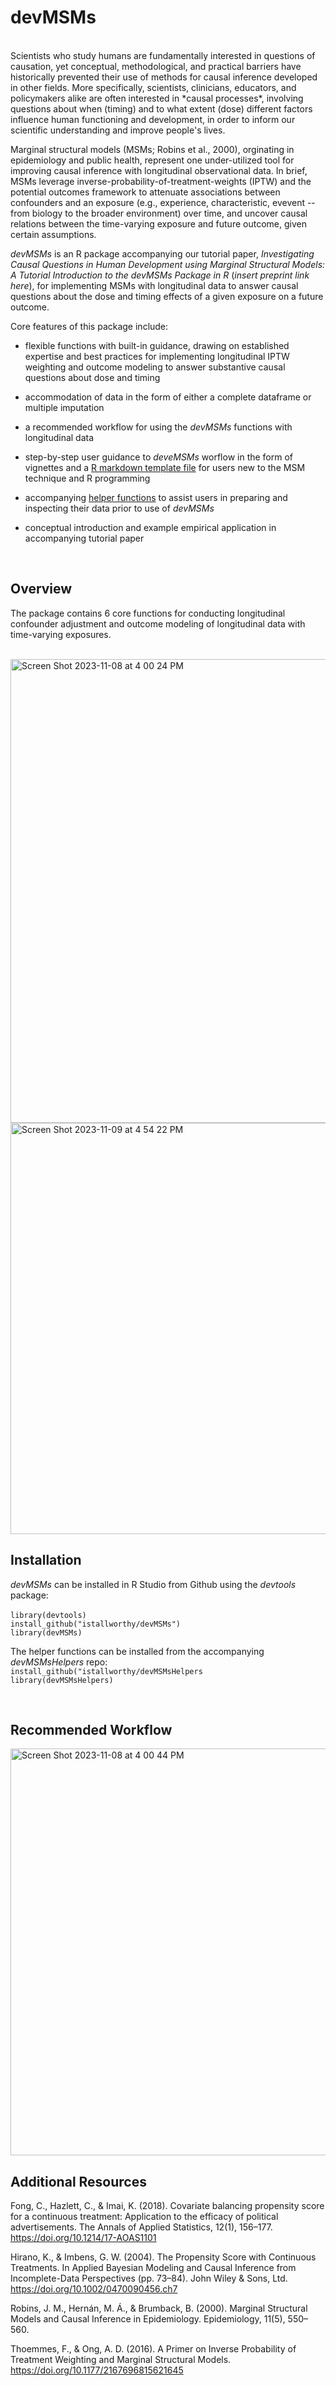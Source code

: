 # devMSMs
<br>
Scientists who study humans are fundamentally interested in questions of causation, yet conceptual, methodological, and practical barriers have historically prevented their use of methods for causal inference developed in other fields. More specifically, scientists, clinicians, educators, and policymakers alike are often interested in *causal processes*, involving questions about when (timing) and to what extent (dose) different factors influence human functioning and development, in order to inform our scientific understanding and improve people's lives.  
  
Marginal structural models (MSMs; Robins et al., 2000), orginating in epidemiology and public health, represent one under-utilized tool for improving causal inference with longitudinal observational data. In brief, MSMs leverage inverse-probability-of-treatment-weights (IPTW) and the potential outcomes framework to attenuate associations between confounders and an exposure (e.g., experience, characteristic, evevent --from biology to the broader environment) over time, and uncover causal relations between the time-varying exposure and future outcome, given certain assumptions. 
  
*devMSMs* is an R package accompanying our tutorial paper, *Investigating Causal Questions in Human Development using Marginal Structural Models: A Tutorial Introduction to the devMSMs Package in R* (*insert preprint link here*), for implementing MSMs with longitudinal data to answer causal questions about the dose and timing effects of a given exposure on a future outcome. 

Core features of this package include: 
  
- flexible functions with built-in guidance, drawing on established expertise and best practices for implementing longitudinal IPTW weighting and outcome modeling to answer substantive causal questions about dose and timing
  
- accommodation of data in the form of either a complete dataframe or multiple imputation 
   
- a recommended workflow for using the *devMSMs* functions with longitudinal data 
  
- step-by-step user guidance to *deveMSMs* worflow in the form of vignettes and a <a href="https://github.com/istallworthy/devMSMs/blob/main/examplePipelineRevised.Rmd">R markdown template file</a> for users new to the MSM technique and R programming

- accompanying <a href="https://github.com/istallworthy/devMSMsHelpers">helper functions</a> to assist users in preparing and inspecting their data prior to use of *devMSMs*

- conceptual introduction and example empirical application in accompanying tutorial paper

<br>

## Overview
The package contains 6 core functions for conducting longitudinal confounder adjustment and outcome modeling of longitudinal data with time-varying exposures.  

<br>  

<img width="742" alt="Screen Shot 2023-11-08 at 4 00 24 PM" src="https://github.com/istallworthy/devMSMs/assets/31548151/cbab3b78-ffa8-4ffc-9b97-d082a9f145b5">
    
<br>   

<img width="658" alt="Screen Shot 2023-11-09 at 4 54 22 PM" src="https://github.com/istallworthy/devMSMs/assets/31548151/4b62730e-3975-4002-a06b-205c93d04224">

<br> 
 
## Installation
*devMSMs* can be installed in R Studio from Github using the *devtools* package:   
<br> 
`library(devtools)`  
`install_github("istallworthy/devMSMs")`  
`library(devMSMs)`  

The helper functions can be installed from the accompanying *devMSMsHelpers* repo:   
`install_github("istallworthy/devMSMsHelpers`  
`library(devMSMsHelpers)`
  
<br> 
  
## Recommended Workflow

<img width="651" alt="Screen Shot 2023-11-08 at 4 00 44 PM" src="https://github.com/istallworthy/devMSMs/assets/31548151/91216ef3-e4c3-4c8a-a522-f683105bfc66">

<br> 

## Additional Resources
Fong, C., Hazlett, C., & Imai, K. (2018). Covariate balancing propensity score for a continuous treatment: Application to the efficacy of political advertisements. The Annals of Applied Statistics, 12(1), 156–177. https://doi.org/10.1214/17-AOAS1101  

Hirano, K., & Imbens, G. W. (2004). The Propensity Score with Continuous Treatments. In Applied Bayesian Modeling and Causal Inference from Incomplete-Data Perspectives (pp. 73–84). John Wiley & Sons, Ltd. https://doi.org/10.1002/0470090456.ch7  

Robins, J. M., Hernán, M. Á., & Brumback, B. (2000). Marginal Structural Models and Causal Inference in Epidemiology. Epidemiology, 11(5), 550–560.  

Thoemmes, F., & Ong, A. D. (2016). A Primer on Inverse Probability of Treatment Weighting and Marginal Structural Models. https://doi.org/10.1177/2167696815621645  






